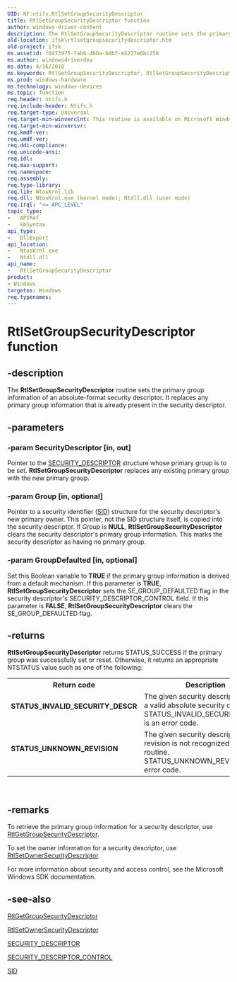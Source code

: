 ```yaml
---
UID: NF:ntifs.RtlSetGroupSecurityDescriptor
title: RtlSetGroupSecurityDescriptor function
author: windows-driver-content
description: The RtlSetGroupSecurityDescriptor routine sets the primary group information of an absolute-format security descriptor. It replaces any primary group information that is already present in the security descriptor.
old-location: ifsk\rtlsetgroupsecuritydescriptor.htm
old-project: ifsk
ms.assetid: f0473975-7ab6-46ba-bdb7-eb227e6bc258
ms.author: windowsdriverdev
ms.date: 4/16/2018
ms.keywords: RtlSetGroupSecurityDescriptor, RtlSetGroupSecurityDescriptor routine [Installable File System Drivers], ifsk.rtlsetgroupsecuritydescriptor, ntifs/RtlSetGroupSecurityDescriptor, rtlref_113e5ca7-5db3-4c93-a26f-c568e2164de9.xml
ms.prod: windows-hardware
ms.technology: windows-devices
ms.topic: function
req.header: ntifs.h
req.include-header: Ntifs.h
req.target-type: Universal
req.target-min-winverclnt: This routine is available on Microsoft Windows Server 2003 SP1 and later.
req.target-min-winversvr: 
req.kmdf-ver: 
req.umdf-ver: 
req.ddi-compliance: 
req.unicode-ansi: 
req.idl: 
req.max-support: 
req.namespace: 
req.assembly: 
req.type-library: 
req.lib: NtosKrnl.lib
req.dll: NtosKrnl.exe (kernel mode); Ntdll.dll (user mode)
req.irql: "<= APC_LEVEL"
topic_type:
-	APIRef
-	kbSyntax
api_type:
-	DllExport
api_location:
-	NtosKrnl.exe
-	Ntdll.dll
api_name:
-	RtlSetGroupSecurityDescriptor
product:
- Windows
targetos: Windows
req.typenames: 
---
```


# RtlSetGroupSecurityDescriptor function


## -description


The <b>RtlSetGroupSecurityDescriptor</b> routine sets the primary group information of an absolute-format security descriptor. It replaces any primary group information that is already present in the security descriptor. 


## -parameters




### -param SecurityDescriptor [in, out]

Pointer to the <a href="https://msdn.microsoft.com/library/windows/hardware/ff563689">SECURITY_DESCRIPTOR</a> structure whose primary group is to be set. <b>RtlSetGroupSecurityDescriptor</b> replaces any existing primary group with the new primary group. 


### -param Group [in, optional]

Pointer to a security identifier (<a href="https://msdn.microsoft.com/library/windows/hardware/ff556740">SID</a>) structure for the security descriptor's new primary owner. This pointer, not the SID structure itself, is copied into the security descriptor. If <i>Group</i> is <b>NULL</b>, <b>RtlSetGroupSecurityDescriptor</b> clears the security descriptor's primary group information. This marks the security descriptor as having no primary group. 


### -param GroupDefaulted [in, optional]

Set this Boolean variable to <b>TRUE</b> if the primary group information is derived from a default mechanism. If this parameter is <b>TRUE</b>, <b>RtlSetGroupSecurityDescriptor</b> sets the SE_GROUP_DEFAULTED flag in the security descriptor's SECURITY_DESCRIPTOR_CONTROL field. If this parameter is <b>FALSE</b>, <b>RtlSetGroupSecurityDescriptor</b> clears the SE_GROUP_DEFAULTED flag. 


## -returns



<b>RtlSetGroupSecurityDescriptor</b> returns STATUS_SUCCESS if the primary group was successfully set or reset. Otherwise, it returns an appropriate NTSTATUS value such as one of the following:

<table>
<tr>
<th>Return code</th>
<th>Description</th>
</tr>
<tr>
<td width="40%">
<dl>
<dt><b>STATUS_INVALID_SECURITY_DESCR</b></dt>
</dl>
</td>
<td width="60%">
The given security descriptor is not a valid absolute security descriptor. STATUS_INVALID_SECURITY_DESCR is an error code. 

</td>
</tr>
<tr>
<td width="40%">
<dl>
<dt><b>STATUS_UNKNOWN_REVISION</b></dt>
</dl>
</td>
<td width="60%">
The given security descriptor's revision is not recognized by this routine. STATUS_UNKNOWN_REVISION is an error code. 

</td>
</tr>
</table>
 




## -remarks



To retrieve the primary group information for a security descriptor, use <a href="https://msdn.microsoft.com/library/windows/hardware/ff552305">RtlGetGroupSecurityDescriptor</a>. 

To set the owner information for a security descriptor, use <a href="https://msdn.microsoft.com/library/windows/hardware/ff553220">RtlSetOwnerSecurityDescriptor</a>. 

For more information about security and access control, see the Microsoft Windows SDK documentation. 




## -see-also




<a href="https://msdn.microsoft.com/library/windows/hardware/ff552305">RtlGetGroupSecurityDescriptor</a>



<a href="https://msdn.microsoft.com/library/windows/hardware/ff553220">RtlSetOwnerSecurityDescriptor</a>



<a href="https://msdn.microsoft.com/library/windows/hardware/ff563689">SECURITY_DESCRIPTOR</a>



<a href="https://msdn.microsoft.com/library/windows/hardware/ff556619">SECURITY_DESCRIPTOR_CONTROL</a>



<a href="https://msdn.microsoft.com/library/windows/hardware/ff556740">SID</a>
 

 

